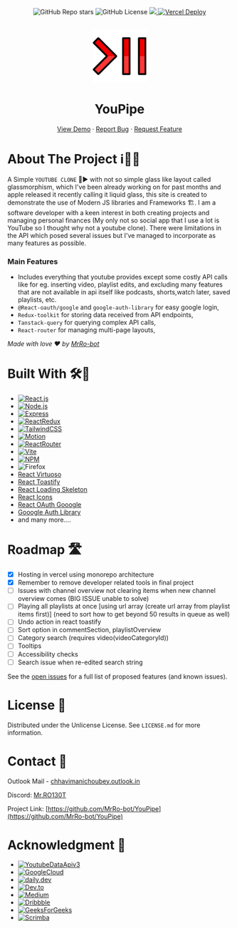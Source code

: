 <p align="center">
<img alt="GitHub Repo stars" src="https://img.shields.io/github/stars/MrRo-bot/YouPipe?style=for-the-badge">
<img alt="GitHub License" src="https://img.shields.io/github/license/MrRo-bot/YouPipe?style=for-the-badge">
<a href="https://linkedin.com/in/cm-ch">
<img src="https://img.shields.io/badge/-LinkedIn-black.svg?style=for-the-badge&logo=linkedin&colorB=555">
</a>
<a href="https://youpipe-frontend.vercel.app">
<img src="https://deploy-badge.vercel.app/vercel/youpipe-frontend?style=for-the-badge" alt="Vercel Deploy"/>
</a>
</p>

<!-- PROJECT LOGO -->
<br />
<div align="center">
  <a href="https://github.com/MrRo-bot/YouPipe">
    <img src="./frontend/public/icon.svg" alt="Logo" width="120" height="120">
  </a>

  <h1 align="center">YouPipe</h3>

  <p align="center">
    <a href="https://youpipe-frontend.vercel.app/">View Demo</a>
    &middot;
    <a href="https://github.com/MrRo-bot/YouPipe/issues/new?labels=bug&template=bug-report---.md">Report Bug</a>
    &middot;
    <a href="https://github.com/MrRo-bot/YouPipe/issues/new?labels=enhancement&template=feature-request---.md">Request Feature</a>
  </p>
</div>

<!-- ABOUT THE PROJECT -->

# About The Project ℹ️💁‍♂️

A Simple `YOUTUBE CLONE` 👥▶️ with not so simple glass like layout called glassmorphism, which I've been already working on for past months and apple released it recently calling it liquid glass, this site is created to demonstrate the use of Modern JS libraries and Frameworks 🏗.
I am a software developer with a keen interest in both creating projects and managing personal finances (My only not so social app that I use a lot is YouTube so I thought why not a youtube clone).
There were limitations in the API which posed several issues but I've managed to incorporate as many features as possible.

<!-- MAIN FEATURES -->

### Main Features

- Includes everything that youtube provides except some costly API calls like for eg. inserting video, playlist edits, and excluding many features that are not available in api itself like podcasts, shorts,watch later, saved playlists, etc.
- `@React-oauth/google` and `google-auth-library` for easy google login,
- `Redux-toolkit` for storing data received from API endpoints,
- `Tanstack-query` for querying complex API calls,
- `React-router` for managing multi-page layouts,

_Made with love ❤️ by [MrRo-bot](https://github.com/MrRo-bot)_

<!-- BUILT WITH -->

# Built With 🛠️🤖

- [![React.js]][React-url]
- [![Node.js]][Node.js-url]
- [![Express]][Express-url]
- [![ReactRedux]][ReactRedux-url]
- [![TailwindCSS]][TailwindCSS-url]
- [![Motion]][Motion-url]
- [![ReactRouter]][ReactRouter-url]
- [![Vite]][Vite-url]
- [![NPM]][NPM-url]
- ![Firefox]
- [React Virtuoso](https://virtuoso.dev/)
- [React Toastify](https://fkhadra.github.io/react-toastify/introduction)
- [React Loading Skeleton](https://github.com/dvtng/react-loading-skeleton)
- [React Icons](https://react-icons.github.io/react-icons/search)
- [React OAuth Gooogle](https://www.npmjs.com/package/@react-oauth/google)
- [Gooogle Auth Library](https://www.npmjs.com/package/google-auth-library)
- and many more....

<!-- ROADMAP -->

# Roadmap 🛣️

- [x] Hosting in vercel using monorepo architecture
- [x] Remember to remove developer related tools in final project
- [ ] Issues with channel overview not clearing items when new channel overview comes (BIG ISSUE unable to solve)
- [ ] Playing all playlists at once [using url array (create url array from playlist items first)] (need to sort how to get beyond 50 results in queue as well)
- [ ] Undo action in react toastify
- [ ] Sort option in commentSection, playlistOverview
- [ ] Category search (requires video(videoCategoryId))
- [ ] Tooltips
- [ ] Accessibility checks
- [ ] Search issue when re-edited search string

See the [open issues](https://github.com/MrRo-bot/YouPipe/issues) for a full list of proposed features (and known issues).

<!-- LICENSE -->

# License 🪪

Distributed under the Unlicense License. See `LICENSE.md` for more information.

<!-- CONTACT -->

# Contact 📲

Outlook Mail - [chhavimanichoubey.outlook.in](mailto://chhavimanichoubey.outlook.in)

Discord: [Mr.RO130T](https://discordapp.com/users/434001308484239381)

Project Link: [https://github.com/MrRo-bot/YouPipe](https://github.com/MrRo-bot/YouPipe)

<!-- ACKNOWLEDGMENT -->

# Acknowledgment 📝

- [![YoutubeDataApiv3]][YoutubeDataApiv3-url]
- [![GoogleCloud]][GoogleCloud-url]
- [![daily.dev]][daily.dev-url]
- [![Dev.to]][Dev.to-url]
- [![Medium]][Medium-url]
- [![Dribbble]][Dribble-url]
- [![GeeksForGeeks]][GeeksForGeeks-url]
- [![Scrimba]][Scrimba-url]

<!-- MARKDOWN LINKS & IMAGES -->

[Express]: https://img.shields.io/badge/express.js-%23404d59.svg?style=for-the-badge&logo=express&logoColor=%2361DAFB
[Express-url]: https://expressjs.com/
[React.js]: https://img.shields.io/badge/React-20232A?style=for-the-badge&logo=react&logoColor=61DAFB
[React-url]: https://reactjs.org/
[Node.js]: https://img.shields.io/badge/node.js-6DA55F?style=for-the-badge&logo=node.js&logoColor=white
[Node.js-url]: https://nodejs.org/
[TailwindCSS]: https://img.shields.io/badge/tailwindcss-%2338B2AC.svg?style=for-the-badge&logo=tailwind-css&logoColor=white
[TailwindCSS-url]: https://tailwindcss.com/
[Motion]: https://img.shields.io/badge/Framer-black?style=for-the-badge&logo=framer&logoColor=blue
[Motion-url]: https://motion.dev/
[ReactRouter]: https://img.shields.io/badge/React_Router-CA4245?style=for-the-badge&logo=react-router&logoColor=white
[ReactRouter-url]: https://reactrouter.com/
[Firefox]: https://img.shields.io/badge/Firefox-FF7139?style=for-the-badge&logo=Firefox-Browser&logoColor=white
[daily.dev]: https://img.shields.io/badge/daily.dev-CE3DF3?style=for-the-badge&logo=daily.dev&logoColor=white
[daily.dev-url]: https://daily.dev/
[Dev.to]: https://img.shields.io/badge/dev.to-0A0A0A?style=for-the-badge&logo=dev.to&logoColor=white
[Dev.to-url]: https://dev.to/
[Dribbble]: https://img.shields.io/badge/Dribbble-EA4C89?style=for-the-badge&logo=dribbble&logoColor=white
[Dribble-url]: https://dribbble.com/
[GeeksForGeeks]: https://img.shields.io/badge/GeeksforGeeks-gray?style=for-the-badge&logo=geeksforgeeks&logoColor=35914c
[GeeksForGeeks-url]: https://geeksforgeeks.org/
[Scrimba]: https://img.shields.io/badge/scrimba-2B283A?style=for-the-badge&logo=scrimba&logoColor=white
[Scrimba-url]: https://scrimba.com/
[Vite]: https://img.shields.io/badge/vite-%23646CFF.svg?style=for-the-badge&logo=vite&logoColor=white
[Vite-url]: https://vite.dev
[NPM]: https://img.shields.io/badge/NPM-%23CB3837.svg?style=for-the-badge&logo=npm&logoColor=white
[NPM-url]: https://npmjs.com/
[Medium]: https://img.shields.io/badge/Medium-12100E?style=for-the-badge&logo=medium&logoColor=white
[Medium-url]: https://medium.com/
[YoutubeDataApiv3]: https://img.shields.io/badge/YouTube-%23FF0000.svg?style=for-the-badge&logo=YouTube&logoColor=white
[YoutubeDataApiv3-url]: https://developers.google.com/youtube/v3/
[GoogleCloud]: https://img.shields.io/badge/Google%20Cloud-%234285F4.svg?style=for-the-badge&logo=google-cloud&logoColor=white
[GoogleCloud-url]: https://console.google.com/
[ReactRedux]: https://img.shields.io/badge/Redux-764ABC?style=for-the-badge&logo=redux&logoColor=fff
[ReactRedux-url]: https://redux-toolkit.js.org/
